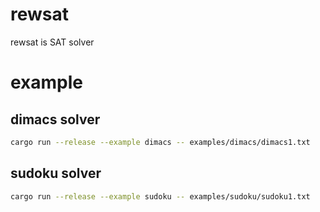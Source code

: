 # rewsat
rewsat is SAT solver

# example
## dimacs solver
```sh
cargo run --release --example dimacs -- examples/dimacs/dimacs1.txt

```

## sudoku solver
```sh
cargo run --release --example sudoku -- examples/sudoku/sudoku1.txt
```
